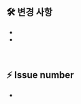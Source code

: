 <!--
  🚨PR 전에 해야할 것들🚨
  * PR 제목에 type 적기(ex Feature)
  * reviewer 등록하기
  * assignees 등록하기
  * label 붙이기
  * 브랜치 Merge 후 해당 브랜치 삭제하기
-->
## 🛠️ 변경 사항
- 
- 

<br/>

## ⚡️ Issue number
-

<br/>
